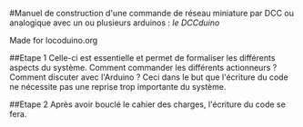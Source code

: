 #Manuel de construction d'une commande de réseau miniature par DCC ou analogique avec un ou plusieurs arduinos : *le DCCduino*

Made for locoduino.org

##Etape 1
Celle-ci est essentielle et permet de formaliser les différents aspects du système. Comment commander les différents actionneurs ? Comment discuter avec l'Arduino ?
Ceci dans le but que l'écriture du code ne nécessite pas une reprise trop importante du système.

##Etape 2
Après avoir bouclé le cahier des charges, l'écriture du code se fera.
 
